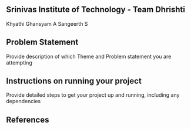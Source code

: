 ## Srinivas Institute of Technology - Team Dhrishti
Khyathi
Ghansyam A
Sangeerth S
## Problem Statement
Provide description of which Theme and Problem statement you are attempting

## Instructions on running your project
Provide detailed steps to get your project up and running, including any dependencies

## References
